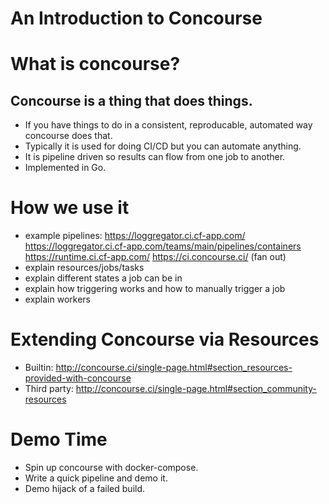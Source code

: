 
# An Introduction to Concourse

# What is concourse?

## Concourse is a thing that does things.

- If you have things to do in a consistent, reproducable, automated way
  concourse does that.
- Typically it is used for doing CI/CD but you can automate anything.
- It is pipeline driven so results can flow from one job to another.
- Implemented in Go.

# How we use it

- example pipelines:
    https://loggregator.ci.cf-app.com/
    https://loggregator.ci.cf-app.com/teams/main/pipelines/containers
    https://runtime.ci.cf-app.com/
    https://ci.concourse.ci/ (fan out)
- explain resources/jobs/tasks
- explain different states a job can be in
- explain how triggering works and how to manually trigger a job
- explain workers

# Extending Concourse via Resources

- Builtin:
    http://concourse.ci/single-page.html#section_resources-provided-with-concourse
- Third party:
    http://concourse.ci/single-page.html#section_community-resources

# Demo Time

- Spin up concourse with docker-compose.
- Write a quick pipeline and demo it.
- Demo hijack of a failed build.
